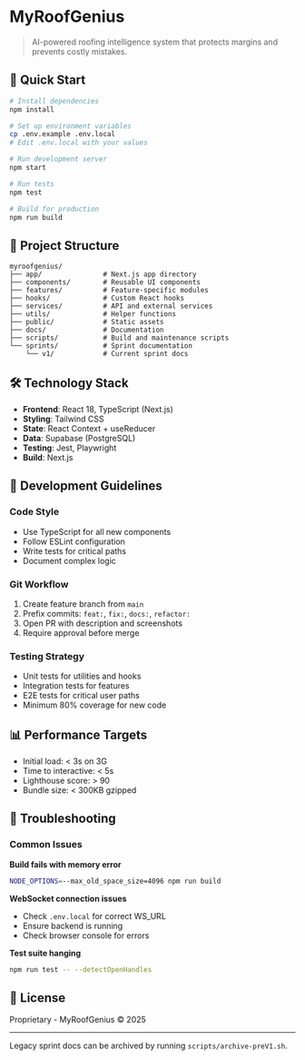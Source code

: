 # MyRoofGenius

> AI-powered roofing intelligence system that protects margins and prevents costly mistakes.

## 🚀 Quick Start

```bash
# Install dependencies
npm install

# Set up environment variables
cp .env.example .env.local
# Edit .env.local with your values

# Run development server
npm start

# Run tests
npm test

# Build for production
npm run build
```

## 📁 Project Structure

```
myroofgenius/
├── app/               # Next.js app directory
├── components/        # Reusable UI components
├── features/          # Feature-specific modules
├── hooks/             # Custom React hooks
├── services/          # API and external services
├── utils/             # Helper functions
├── public/            # Static assets
├── docs/              # Documentation
├── scripts/           # Build and maintenance scripts
└── sprints/           # Sprint documentation
    └── v1/            # Current sprint docs
```

## 🛠️ Technology Stack

- **Frontend**: React 18, TypeScript (Next.js)
- **Styling**: Tailwind CSS
- **State**: React Context + useReducer
- **Data**: Supabase (PostgreSQL)
- **Testing**: Jest, Playwright
- **Build**: Next.js

## 🔧 Development Guidelines

### Code Style
- Use TypeScript for all new components
- Follow ESLint configuration
- Write tests for critical paths
- Document complex logic

### Git Workflow
1. Create feature branch from `main`
2. Prefix commits: `feat:`, `fix:`, `docs:`, `refactor:`
3. Open PR with description and screenshots
4. Require approval before merge

### Testing Strategy
- Unit tests for utilities and hooks
- Integration tests for features
- E2E tests for critical user paths
- Minimum 80% coverage for new code

## 📊 Performance Targets
- Initial load: < 3s on 3G
- Time to interactive: < 5s
- Lighthouse score: > 90
- Bundle size: < 300KB gzipped

## 🚨 Troubleshooting

### Common Issues

**Build fails with memory error**
```bash
NODE_OPTIONS=--max_old_space_size=4096 npm run build
```

**WebSocket connection issues**
- Check `.env.local` for correct WS_URL
- Ensure backend is running
- Check browser console for errors

**Test suite hanging**
```bash
npm run test -- --detectOpenHandles
```

## 📝 License

Proprietary - MyRoofGenius © 2025

---
Legacy sprint docs can be archived by running `scripts/archive-preV1.sh`.
